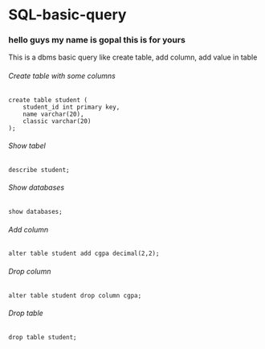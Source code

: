 # SQL-basic-query
### hello guys my name is gopal this is for yours
This is a dbms basic query like create table, add column, add value in table

###### Create table with some columns
```
create table student (
    student_id int primary key,
    name varchar(20),
    classic varchar(20)
);
```
###### Show tabel
```
describe student;
```

###### Show databases
```
show databases;
```

###### Add column
```
alter table student add cgpa decimal(2,2);
```

###### Drop column
```
alter table student drop column cgpa;
```

###### Drop table
```
drop table student;
```
